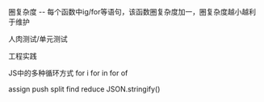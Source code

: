 

圈复杂度 -- 每个函数中ig/for等语句，该函数圈复杂度加一，圈复杂度越小越利于维护

人肉测试/单元测试

工程实践

JS中的多种循环方式
for i
for in
for of

assign
push
split
find
reduce
JSON.stringify()